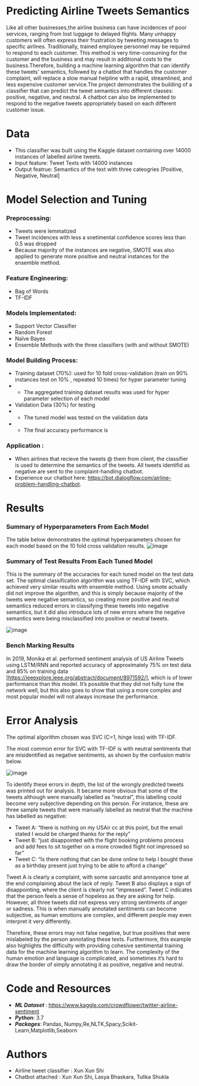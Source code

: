 # Predicting Airline Tweets Semantics
Like all other businesses,the airline business can have incidences of poor services, ranging from lost luggage to delayed flights. Many unhappy customers will often express their frustration by tweeting messages to specific airlines. Traditionally, trained employee personnel may be required to respond to each customer. This method is very time-consuming for the customer and the business and may result in additional costs to the business.Therefore, building a machine learning algorithm that can identify these tweets' semantics, followed by a chatbot that handles the customer complaint, will replace a slow manual helpline with a rapid, streamlined, and less expensive customer service.The project demonstrates the building of a classifier that can predict the tweet semantics into different classes: positive, negative, and neutral. A chatbot can also be implemented to respond to the negative tweets appropriately based on each different customer issue.

# Data 
* This classifier was built using the Kaggle dataset containing over 14000 instances of labelled airline tweets.
* Input feature: Tweet Texts with 14000 instances
* Output featrue: Semantics of the text with three cateogries [Positive, Negative, Neutral]

# Model Selection and Tuning 

### Preprocessing: 
*  Tweets were lemmatized 
*  Tweet incidences with less a snetimental confidence scores less than 0.5 was dropped
*  Because majority of the instances are negative, SMOTE was also applied to generate more positive and neutral instances for the ensemble method. 
### Feature Engineering: 
* Bag of Words 
* TF-IDF 
### Models Implementated: 
*   Support Vector Classifier
*   Random Forest
*   Naïve Bayes
*   Ensemble Methods with the three classifiers  (with and without SMOTE) 
### Model Building Process:
*  Training dataset (70%): used for 10 fold cross-validation (train on 90% instances test on 10% , repeated 10 times) for hyper parameter tuning 
*   - The aggregated training dataset results was used for hyper parameter selection of each model 
*  Validation Data (30%) for testing 
*   - The tuned model was tested on the validation data
*   - The final accuracy performance is 
###  Application : 
*  When airlines that recieve the tweets @ them from client, the classifier is used to determine the semantics of the tweets. All tweets identifid as negative are sent to the complaint-handling chatbot. 
* Experience our chatbot here:  https://bot.dialogflow.com/airline-problem-handling-chatbot.
# Results 

### Summary of Hyperparameters From Each Model
The table below demonstrates the optimal hyperparameters chosen for each model based on the 10 fold cross validation results. 
![image](https://user-images.githubusercontent.com/29676594/115295138-6a0d8700-a127-11eb-973e-1286ce667a6f.png)

### Summary of Test Results From Each Tuned Model 
This is the summary of the accuracies for each tuned model on the test data set.  The optimal classification algorithm was using TF-IDF with SVC, which achieved very similar results with ensemble method. Using smote actually did not improve the algorithm, and this is simply because majority of the tweets were negative semantics, so creating more positive and neutral semantics reduced errors in classifying these tweets into negative semantics, but it did also introduce lots of new errors where the negative semantics were being misclassified into positive or neutral tweets.

![image](https://user-images.githubusercontent.com/29676594/115296341-d76de780-a128-11eb-943e-0d00e6a2cc41.png)

### Bench Marking Results 
In 2019, Monika et al.  performed sentiment analysis of US Airline Tweets using LSTM/RNN and reported accuracy of approximately 75% on test data and 85% on training data  [https://ieeexplore.ieee.org/abstract/document/8971592/], which is of lower performance than this model. It’s possible that they did not fully tune the network well, but this also goes to show that using a more complex and most popular model will not always increase the performance. 

# Error Analysis 
The optimal algorithm chosen was SVC (C=1, hinge loss) with TF-IDF. 

The most common error for SVC with TF-IDF is with neutral sentiments that are misidentified as negative sentiments, as shown by the confusion matrix below. 

![image](https://user-images.githubusercontent.com/29676594/115297448-36802c00-a12a-11eb-9317-709c7dc8a685.png)

To identify these errors in depth, the list of the wrongly predicted tweets was printed out for analysis. It became more obvious that some of the tweets although were manually labelled as “neutral”, this labelling could become very subjective depending on this person.
 For instance, these are three sample tweets that were manually labelled as neutral that the machine has labelled as negative: 
-	Tweet A: “there is nothing on my USAir cc at this point, but the email stated I would be charged thanks for the reply” 
-	Tweet B:  “just disappointed with the flight booking problems process and add fees to sit together on a more crowded flight not impressed so far”
-	Tweet C:  “Is there nothing that can be done online to help I bought these as a birthday present just trying to be able to afford a change”

Tweet A is clearly a complaint, with some sarcastic and annoyance tone at the end complaining about the lack of reply. Tweet B also displays a sign of disappointing, where the client is clearly not “impressed”. Tweet C indicates that the person feels a sense of hopeless as they are asking for help. However, all three tweets did not express very strong sentiments of anger or sadness. This is when manually annotated sentiments can become subjective, as human emotions are complex, and different people may even interpret it very differently. 

Therefore, these errors may not false negative, but true positives that were mislabeled by the person annotating these texts. Furthermore, this example also highlights the difficulty with providing cohesive sentimental training data for the machine learning algorithm to learn. The complexity of the human emotion and language is complicated, and sometimes it’s hard to draw the border of simply annotating it as positive, negative and neutral. 

# Code and Resources 
* ***ML Dataset*** :  https://www.kaggle.com/crowdflower/twitter-airline-sentiment 
* ***Python***: 3.7 
* ***Packages***: Pandas, Numpy,Re,NLTK,Spacy,Scikit-Learn,Matplotlib,Seaborn



# Authors
* Airline tweet classifier : Xun Xun Shi
* Chatbot attached : Xun Xun Shi, Lasya Bhaskara, Tulika Shukla
